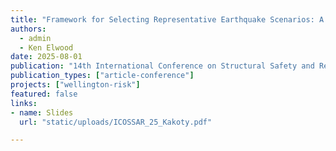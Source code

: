 ```yaml
---
title: "Framework for Selecting Representative Earthquake Scenarios: A Case Study for Wellington, New Zealand"
authors:
  - admin
  - Ken Elwood
date: 2025-08-01
publication: "14th International Conference on Structural Safety and Reliability, Los Angeles, USA"
publication_types: ["article-conference"]
projects: ["wellington-risk"]
featured: false
links:
- name: Slides
  url: "static/uploads/ICOSSAR_25_Kakoty.pdf"

---
```

